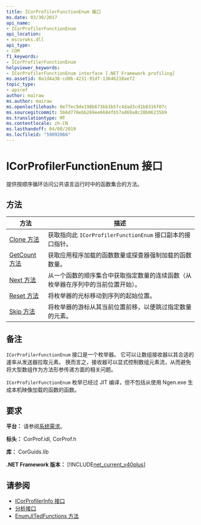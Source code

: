 ```yaml
---
title: ICorProfilerFunctionEnum 接口
ms.date: 03/30/2017
api_name:
- ICorProfilerFunctionEnum
api_location:
- mscorwks.dll
api_type:
- COM
f1_keywords:
- ICorProfilerFunctionEnum
helpviewer_keywords:
- ICorProfilerFunctionEnum interface [.NET Framework profiling]
ms.assetid: 0a1d4a38-cd0b-4231-91df-13646218ae72
topic_type:
- apiref
author: mairaw
ms.author: mairaw
ms.openlocfilehash: 0e77ec9de198b673bb3b5fc4dad3cd1b0316f07c
ms.sourcegitcommit: 5b6d778ebb269ee6684fb57ad69a8c28b06235b9
ms.translationtype: MT
ms.contentlocale: zh-CN
ms.lasthandoff: 04/08/2019
ms.locfileid: "59092066"
---
```

# <a name="icorprofilerfunctionenum-interface"></a>ICorProfilerFunctionEnum 接口
提供按顺序循环访问公共语言运行时中的函数集合的方法。  
  
## <a name="methods"></a>方法  
  
|方法|描述|  
|------------|-----------------|  
|[Clone 方法](../../../../docs/framework/unmanaged-api/profiling/icorprofilerfunctionenum-clone-method.md)|获取指向此 `ICorProfilerFunctionEnum` 接口副本的接口指针。|  
|[GetCount 方法](../../../../docs/framework/unmanaged-api/profiling/icorprofilerfunctionenum-getcount-method.md)|获取应用程序加载的函数数量或探查器强制加载的函数数量。|  
|[Next 方法](../../../../docs/framework/unmanaged-api/profiling/icorprofilerfunctionenum-next-method.md)|从一个函数的顺序集合中获取指定数量的连续函数（从枚举器在序列中的当前位置开始）。|  
|[Reset 方法](../../../../docs/framework/unmanaged-api/profiling/icorprofilerfunctionenum-reset-method.md)|将枚举器的光标移动到序列的起始位置。|  
|[Skip 方法](../../../../docs/framework/unmanaged-api/profiling/icorprofilerfunctionenum-skip-method.md)|将枚举器的游标从其当前位置前移，以便跳过指定数量的元素。|  
  
## <a name="remarks"></a>备注  
 `ICorProfilerFunctionEnum` 接口是一个枚举器。 它可以让数组接收器以其合适的速率从发送器拉取元素。 换而言之，接收器可以显式控制数组元素流，从而避免将大型数组作为方法形参传递方面的相关问题。  
  
 `ICorProfilerFunctionEnum` 枚举已经过 JIT 编译，但不包括从使用 Ngen.exe 生成本机映像加载的函数的函数。  
  
## <a name="requirements"></a>要求  
 **平台：** 请参阅[系统需求](../../../../docs/framework/get-started/system-requirements.md)。  
  
 **标头：** CorProf.idl, CorProf.h  
  
 **库：** CorGuids.lib  
  
 **.NET Framework 版本：** [!INCLUDE[net_current_v40plus](../../../../includes/net-current-v40plus-md.md)]  
  
## <a name="see-also"></a>请参阅

- [ICorProfilerInfo 接口](../../../../docs/framework/unmanaged-api/profiling/icorprofilerinfo-interface.md)
- [分析接口](../../../../docs/framework/unmanaged-api/profiling/profiling-interfaces.md)
- [EnumJITedFunctions 方法](../../../../docs/framework/unmanaged-api/profiling/icorprofilerinfo3-enumjitedfunctions-method.md)
